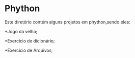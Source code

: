 # Phython

Este diretório contém alguns projetos em phython,sendo eles:
 
 *Jogo da velha;
 
 
 
 *Exercício de dicionário;
 
 
 
 *Exercício de Arquivos;

